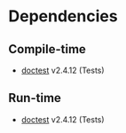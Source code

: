 # Dependencies

## Compile-time

- [doctest](https://github.com/doctest/doctest) v2.4.12 (Tests)

## Run-time

- [doctest](https://github.com/doctest/doctest) v2.4.12 (Tests)